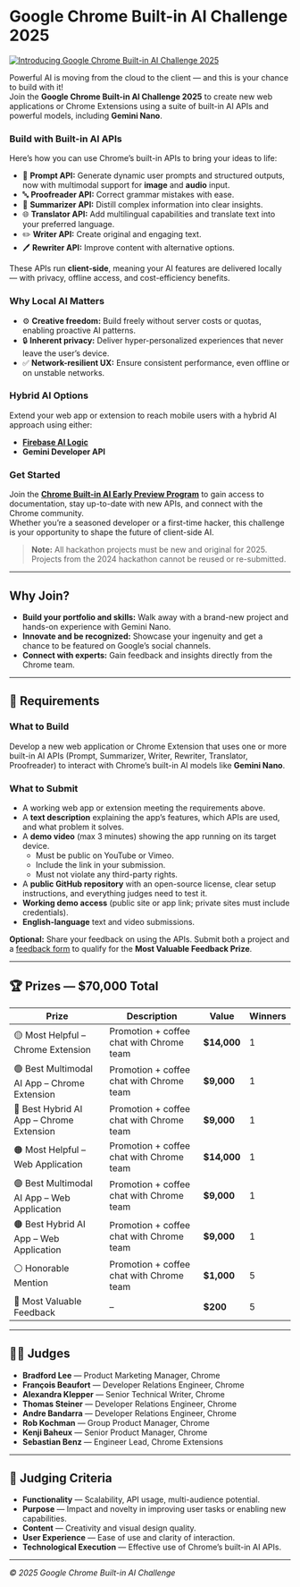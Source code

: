 # Google Chrome Built-in AI Challenge 2025

[![Introducing Google Chrome Built-in AI Challenge 2025](https://img.youtube.com/vi/9X-ZXQasW2Q/0.jpg)](https://www.youtube.com/watch?v=9X-ZXQasW2Q)

Powerful AI is moving from the cloud to the client — and this is your chance to build with it!  
Join the **Google Chrome Built-in AI Challenge 2025** to create new web applications or Chrome Extensions using a suite of built-in AI APIs and powerful models, including **Gemini Nano**.

### Build with Built-in AI APIs

Here’s how you can use Chrome’s built-in APIs to bring your ideas to life:

- 💭 **Prompt API:** Generate dynamic user prompts and structured outputs, now with multimodal support for **image** and **audio** input.
- 🔤 **Proofreader API:** Correct grammar mistakes with ease.
- 📄 **Summarizer API:** Distill complex information into clear insights.
- 🌐 **Translator API:** Add multilingual capabilities and translate text into your preferred language.
- ✏️ **Writer API:** Create original and engaging text.
- 🖊️ **Rewriter API:** Improve content with alternative options.

These APIs run **client-side**, meaning your AI features are delivered locally — with privacy, offline access, and cost-efficiency benefits.

### Why Local AI Matters

- ⚙️ **Creative freedom:** Build freely without server costs or quotas, enabling proactive AI patterns.
- 🔒 **Inherent privacy:** Deliver hyper-personalized experiences that never leave the user’s device.
- ✅ **Network-resilient UX:** Ensure consistent performance, even offline or on unstable networks.

### Hybrid AI Options

Extend your web app or extension to reach mobile users with a hybrid AI approach using either:

- [**Firebase AI Logic**](https://firebase.google.com/docs/ai-logic/hybrid-on-device-inference?api=dev)
- **Gemini Developer API**

### Get Started

Join the [**Chrome Built-in AI Early Preview Program**](https://developer.chrome.com/docs/ai/join-epp) to gain access to documentation, stay up-to-date with new APIs, and connect with the Chrome community.  
Whether you’re a seasoned developer or a first-time hacker, this challenge is your opportunity to shape the future of client-side AI.

> **Note:** All hackathon projects must be new and original for 2025.  
> Projects from the 2024 hackathon cannot be reused or re-submitted.

---

## Why Join?

- **Build your portfolio and skills:** Walk away with a brand-new project and hands-on experience with Gemini Nano.
- **Innovate and be recognized:** Showcase your ingenuity and get a chance to be featured on Google’s social channels.
- **Connect with experts:** Gain feedback and insights directly from the Chrome team.

---

## 🧩 Requirements

### What to Build

Develop a new web application or Chrome Extension that uses one or more built-in AI APIs (Prompt, Summarizer, Writer, Rewriter, Translator, Proofreader) to interact with Chrome’s built-in AI models like **Gemini Nano**.

### What to Submit

- A working web app or extension meeting the requirements above.
- A **text description** explaining the app’s features, which APIs are used, and what problem it solves.
- A **demo video** (max 3 minutes) showing the app running on its target device.
  - Must be public on YouTube or Vimeo.
  - Include the link in your submission.
  - Must not violate any third-party rights.
- A **public GitHub repository** with an open-source license, clear setup instructions, and everything judges need to test it.
- **Working demo access** (public site or app link; private sites must include credentials).
- **English-language** text and video submissions.

**Optional:** Share your feedback on using the APIs. Submit both a project and a [feedback form](https://forms.gle/V3QzcVcNMotTiYdd9) to qualify for the **Most Valuable Feedback Prize**.

---

## 🏆 Prizes — $70,000 Total

| Prize                                        | Description                              | Value       | Winners |
| -------------------------------------------- | ---------------------------------------- | ----------- | ------- |
| 🟡 Most Helpful – Chrome Extension           | Promotion + coffee chat with Chrome team | **$14,000** | 1       |
| 🟢 Best Multimodal AI App – Chrome Extension | Promotion + coffee chat with Chrome team | **$9,000**  | 1       |
| 🔵 Best Hybrid AI App – Chrome Extension     | Promotion + coffee chat with Chrome team | **$9,000**  | 1       |
| 🟠 Most Helpful – Web Application            | Promotion + coffee chat with Chrome team | **$14,000** | 1       |
| 🟣 Best Multimodal AI App – Web Application  | Promotion + coffee chat with Chrome team | **$9,000**  | 1       |
| 🟤 Best Hybrid AI App – Web Application      | Promotion + coffee chat with Chrome team | **$9,000**  | 1       |
| ⚪ Honorable Mention                         | Promotion + coffee chat with Chrome team | **$1,000**  | 5       |
| 🧠 Most Valuable Feedback                    | –                                        | **$200**    | 5       |

---

## 🧑‍⚖️ Judges

- **Bradford Lee** — Product Marketing Manager, Chrome
- **François Beaufort** — Developer Relations Engineer, Chrome
- **Alexandra Klepper** — Senior Technical Writer, Chrome
- **Thomas Steiner** — Developer Relations Engineer, Chrome
- **Andre Bandarra** — Developer Relations Engineer, Chrome
- **Rob Kochman** — Group Product Manager, Chrome
- **Kenji Baheux** — Senior Product Manager, Chrome
- **Sebastian Benz** — Engineer Lead, Chrome Extensions

---

## 🧭 Judging Criteria

- **Functionality** — Scalability, API usage, multi-audience potential.
- **Purpose** — Impact and novelty in improving user tasks or enabling new capabilities.
- **Content** — Creativity and visual design quality.
- **User Experience** — Ease of use and clarity of interaction.
- **Technological Execution** — Effective use of Chrome’s built-in AI APIs.

---

_© 2025 Google Chrome Built-in AI Challenge_
